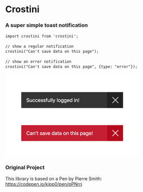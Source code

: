 # Crostini

### A super simple toast notification

```
import crostini from 'crostini';

// show a regular notification
crostini("Can't save data on this page");

// show an error notification
crostini("Can't save data on this page", {type: "error"});
```

<img src="assets/crostini.png" width="420" height="260">


### Original Project

This library is based on a Pen by Pierre Smith: 
https://codepen.io/kipp0/pen/pPNrrj